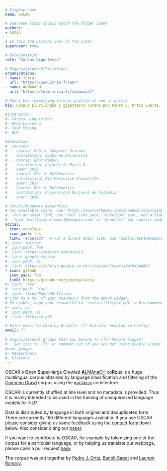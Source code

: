 ```yaml
---
# Display name
name: OSCAR

# Username (this should match the folder name)
authors:
- admin

# Is this the primary user of the site?
superuser: true

# Role/position
role: "Corpus Gigantesco"

# Organizations/Affiliations
organizations: 
- name: Inria
  url: "https://www.inria.fr/en/"
- name: ALMAnaCH
  url: "https://team.inria.fr/almanach/"

# Short bio (displayed in user profile at end of posts)
bio: Corpus plurilingüe y gigantesco curado por Pedro J. Ortiz Suárez, Benoît Sagot y Laurent Romary, investigadores del equipo ALMAnaCH en Inria.

#interests:
#- Corpus Linguistics
#- Deep Learning
#- Text Mining
#- NLP

#education:
#  courses:
#  - course: PhD in Computer Science
#    institution: Sorbonne Université
#  - course: BASc MIASHS
#    institution: Université Paris 8
#    year: 2018
#  - course: MSc in Mathematics
#    institution: Aix-Marseille Université
#    year: 2017
#  - course: BSc in Mathematics
#    institution: Universidad Nacional de Colombia
#    year: 2016

# Social/Academic Networking
# For available icons, see: https://sourcethemes.com/academic/docs/widgets/#icons
#   For an email link, use "fas" icon pack, "envelope" icon, and a link in the
#   form "mailto:your-email@example.com" or "#contact" for contact widget.
social:
- icon: envelope
  icon_pack: fas
  link: '#contact'  # For a direct email link, use "mailto:test@example.org".
#- icon: twitter
#  icon_pack: fab
#  link: https://twitter.com/pjox13
#- icon: google-scholar
#  icon_pack: ai
#  link: https://scholar.google.co.uk/citations?user=sIwtMXoAAAAJ
- icon: github
  icon_pack: fab
  link: https://github.com/pjox/goclassy
#- icon: "key"
#  icon_pack: "fas"
#  link: files/PedroJOrtiz.asc
# Link to a PDF of your resume/CV from the About widget.
# To enable, copy your resume/CV to `static/files/cv.pdf` and uncomment the lines below.
#- icon: cv
#  icon_pack: ai
#  link: files/cv.pdf

# Enter email to display Gravatar (if Gravatar enabled in Config)
email: ""
  
# Organizational groups that you belong to (for People widget)
#   Set this to `[]` or comment out if you are not using People widget.  
#user_groups:
#- Researchers
#- Visitors
---
```


OSCAR o **O**pen **S**uper-large **C**rawled [**A**LMAnaCH](https://team.inria.fr/almanach/) co**R**pus is a huge multilingual corpus obtained by language classification and filtering of the [Common Crawl](https://commoncrawl.org/) corpus using the [goclassy](https://github.com/pjox/goclassy) architecture.

OSCAR is currently shuffled at line level and no metadata is provided. Thus it is mainly intended to be used in the training of unsupervised language models for NLP.

Data is distributed by language in both original and deduplicated form. There are currently 166 different languages available. If you use OSCAR please consider giving us some feedback using the [contact form](#contact) down below. Also consider citing our [paper](https://hal.inria.fr/hal-02148693).

If you want to contribute to OSCAR, for example by tokenizing one of the corpus for a particular language, or by helping us translate our webpage, please open a pull request [here](https://github.com/pjox/oscar-website).

The corpus was put together by [Pedro J. Ortiz](https://pjortiz.com/), [Benoît Sagot](http://alpage.inria.fr/~sagot/) and [Laurent Romary](https://cv.archives-ouvertes.fr/laurentromary).
